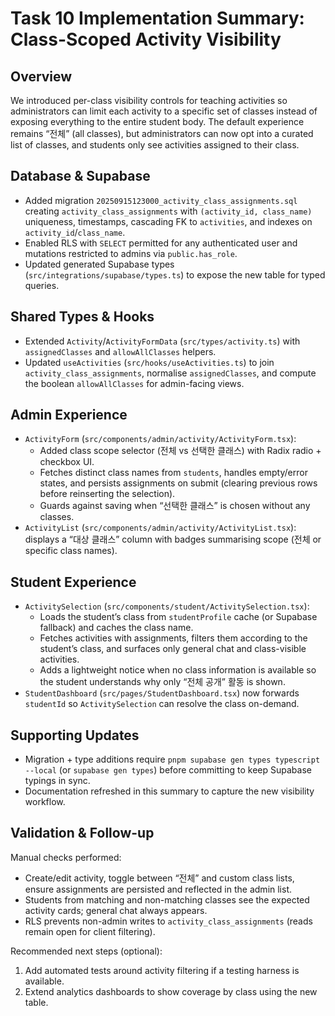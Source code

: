 # Task 10 Implementation Summary: Class-Scoped Activity Visibility

## Overview
We introduced per-class visibility controls for teaching activities so administrators can limit each activity to a specific set of classes instead of exposing everything to the entire student body. The default experience remains “전체” (all classes), but administrators can now opt into a curated list of classes, and students only see activities assigned to their class.

## Database & Supabase
- Added migration `20250915123000_activity_class_assignments.sql` creating `activity_class_assignments` with `(activity_id, class_name)` uniqueness, timestamps, cascading FK to `activities`, and indexes on `activity_id`/`class_name`.
- Enabled RLS with `SELECT` permitted for any authenticated user and mutations restricted to admins via `public.has_role`.
- Updated generated Supabase types (`src/integrations/supabase/types.ts`) to expose the new table for typed queries.

## Shared Types & Hooks
- Extended `Activity`/`ActivityFormData` (`src/types/activity.ts`) with `assignedClasses` and `allowAllClasses` helpers.
- Updated `useActivities` (`src/hooks/useActivities.ts`) to join `activity_class_assignments`, normalise `assignedClasses`, and compute the boolean `allowAllClasses` for admin-facing views.

## Admin Experience
- `ActivityForm` (`src/components/admin/activity/ActivityForm.tsx`):
  - Added class scope selector (전체 vs 선택한 클래스) with Radix radio + checkbox UI.
  - Fetches distinct class names from `students`, handles empty/error states, and persists assignments on submit (clearing previous rows before reinserting the selection).
  - Guards against saving when “선택한 클래스” is chosen without any classes.
- `ActivityList` (`src/components/admin/activity/ActivityList.tsx`): displays a “대상 클래스” column with badges summarising scope (전체 or specific class names).

## Student Experience
- `ActivitySelection` (`src/components/student/ActivitySelection.tsx`):
  - Loads the student’s class from `studentProfile` cache (or Supabase fallback) and caches the class name.
  - Fetches activities with assignments, filters them according to the student’s class, and surfaces only general chat and class-visible activities.
  - Adds a lightweight notice when no class information is available so the student understands why only “전체 공개” 활동 is shown.
- `StudentDashboard` (`src/pages/StudentDashboard.tsx`) now forwards `studentId` so `ActivitySelection` can resolve the class on-demand.

## Supporting Updates
- Migration + type additions require `pnpm supabase gen types typescript --local` (or `supabase gen types`) before committing to keep Supabase typings in sync.
- Documentation refreshed in this summary to capture the new visibility workflow.

## Validation & Follow-up
Manual checks performed:
- Create/edit activity, toggle between “전체” and custom class lists, ensure assignments are persisted and reflected in the admin list.
- Students from matching and non-matching classes see the expected activity cards; general chat always appears.
- RLS prevents non-admin writes to `activity_class_assignments` (reads remain open for client filtering).

Recommended next steps (optional):
1. Add automated tests around activity filtering if a testing harness is available.
2. Extend analytics dashboards to show coverage by class using the new table.
